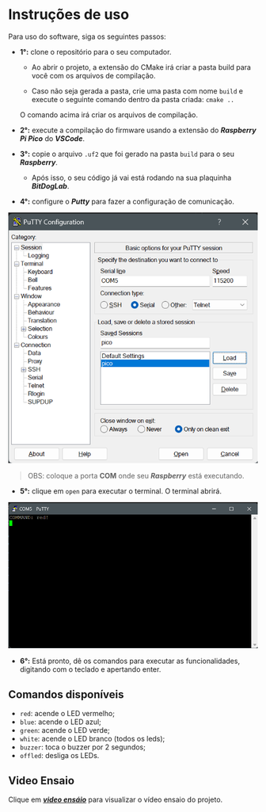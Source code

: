 # Instruções de uso

Para uso do software, siga os seguintes passos:

- **1°:** clone o repositório para o seu computador.

    - Ao abrir o projeto, a extensão do CMake irá criar a pasta build para você com os arquivos de compilação.

    - Caso não seja gerada a pasta, crie uma pasta com nome `build` e execute o seguinte comando dentro da pasta criada:
        ``cmake ..``

    O comando acima irá criar os arquivos de compilação.

- **2°:** execute a compilação do firmware usando a extensão do ***Raspberry Pi Pico*** do ***VSCode***.

- **3°:** copie o arquivo `.uf2` que foi gerado na pasta `build` para o seu ***Raspberry***.

  - Após isso, o seu código já vai está rodando na sua plaquinha ***BitDogLab***.
  
- **4°:** configure o ***Putty*** para fazer a configuração de comunicação.

![configurando Putty](/image/putty.png)

> OBS: coloque a porta **COM** onde seu ***Raspberry*** está executando.

- **5°:** clique em `open` para executar o terminal. O terminal abrirá.

![configurando Putty](/image/terminal.png)

- **6°:** Está pronto, dê os comandos para executar as funcionalidades, digitando com o teclado e apertando enter. 
## Comandos disponíveis

  - `red`: acende o LED vermelho;
  - `blue`: acende o LED azul;
  - `green`: acende o LED verde;
  - `white`: acende o LED branco (todos os leds);
  - `buzzer`: toca o buzzer por 2 segundos;
  - `offled`: desliga os LEDs.

## Video Ensaio

Clique em ***[video ensáio](https://drive.google.com/file/d/17ePioUmqai4G04fg9g9GIghn4U3ZCCYB/view?usp=sharing)*** para visualizar o vídeo ensaio do projeto.
